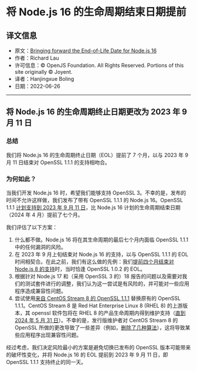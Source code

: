 # 将 Node.js 16 的生命周期结束日期提前

## 译文信息

- 原文：[Bringing forward the End-of-Life Date for Node.js 16](https://nodejs.org/en/blog/announcements/nodejs16-eol/)
- 作者：Richard Lau
- 许可信息：© OpenJS Foundation. All Rights Reserved. Portions of this site originally © Joyent.
- 译者：Hanjingxue Boling
- 日期：2022-06-26

----

## 将 Node.js 16 的生命周期终止日期更改为 2023 年 9 月 11 日

### 总结

我们将 Node.js 16 的生命周期终止日期（EOL）提前了 7 个月，以与 2023 年 9 月 11 日结束对 OpenSSL 1.1.1 的支持相吻合。

### 为何如此？

当我们开发 Node.js 16 时，希望我们能够支持 OpenSSL 3。不幸的是，发布的时间不允许这样做，我们发布了带有 OpenSSL 1.1.1 的 Node.js 16。OpenSSL 1.1.1 [计划支持到 2023 年 9 月 11 日](https://www.openssl.org/policies/releasestrat.html)，比 Node.js 16 计划的生命周期结束日期（2024 年 4 月）提前了七个月。

我们评估了以下方案：

1. 什么都不做。Node.js 16 将在其生命周期的最后七个月内面临 OpenSSL 1.1.1 中的任何漏洞的风险。
1. 在 2023 年 9 月上旬结束对 Node.js 16 的支持，以与 OpenSSL 1.1.1 的 EOL 时间相契合。在此之前，我们有这么做的先例：我们[提前四个月结束对 Node.js 8 的支持](https://github.com/nodejs/Release/issues/186)时，当时恰逢 OpenSSL 1.0.2 的 EOL。
1. 根据针对 Node.js 17 和（采用 OpenSSL 3 的）18 报告的问题以及需要对我们的测试套件进行的调整，我们认为这一尝试是有风险的，并可能对一些应用程序造成兼容性问题。
1. 尝试使用[来自 CentOS Stream 8 的 OpenSSL 1.1.1](https://git.centos.org/rpms/openssl/tree/c8s) 替换原有的 OpenSSL 1.1.1。CentOS Stream 8 是 Red Hat Enterprise Linux 8 (RHEL 8) 的上游版本，其 openssl 软件包将在 RHEL 8 的产品生命周期内得到维护支持（[直到 2024 年 5 月 31 日](https://access.redhat.com/support/policy/updates/errata/)）。不幸的是，发行版维护者对 CentOS Stream 8 的 OpenSSL 所做的更改导致了一些差异（例如，[删除了几种算法](https://git.centos.org/rpms/openssl/blob/c8s/f/SOURCES/hobble-openssl)），这将导致某些应用程序出现兼容性问题。

经过考虑，我们决定风险最小的方案是避免切换已发布的 OpenSSL 版本可能带来的破坏性变化，并将 Node.js 16 的 EOL 提前到 2023 年 9 月 11 日，即 OpenSSL 1.1.1 支持终止的同一天。